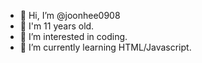 - 👋 Hi, I’m @joonhee0908
- 👦 I'm 11 years old.
- 👀 I’m interested in coding.
- 🌱 I’m currently learning HTML/Javascript.
